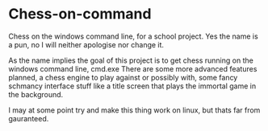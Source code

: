 # Chess-on-command
Chess on the windows command line, for a school project. Yes the name is a pun, no I will neither apologise nor change it.

As the name implies the goal of this project is to get chess running on the windows command line, cmd.exe
There are some more advanced features planned, a chess engine to play against or possibly
with, some fancy schmancy interface stuff like a title screen that plays the immortal game in
the background.

I may at some point try and make this thing work on linux, but thats far from gauranteed.
